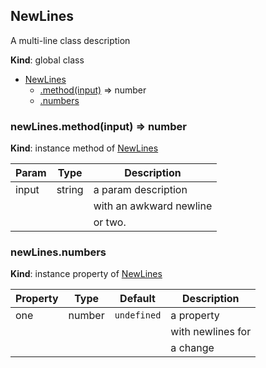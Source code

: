 <a name="NewLines"></a>
## NewLines
A multi-line
class description

**Kind**: global class  

* [NewLines](#NewLines)
    * [.method(input)](#BITBUCKET-NewLines#method) ⇒ number
    * [.numbers](#NewLines+numbers)


<a name="BITBUCKET-NewLines#method"></a>
### newLines.method(input) ⇒ number
**Kind**: instance method of [NewLines](#NewLines)  

| Param | Type   | Description                                              |
| ----- | ------ | -------------------------------------------------------- |
| input | string | a param description                                      |
|       |        |   with an awkward newline                                |
|       |        |   or two.                                                |


<a name="NewLines+numbers"></a>
### newLines.numbers
**Kind**: instance property of [NewLines](#NewLines)  

| Property | Type   | Default     | Description                                |
| -------- | ------ | ----------- | ------------------------------------------ |
| one      | number | `undefined` | a property                                 |
|          |        |             |   with newlines for                        |
|          |        |             |   a change                                 |


